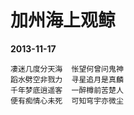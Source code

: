 # 加州海上观鲸

__2013-11-17__

```
凄迷几度分天海  怅望何曾问鬼神
蹈水劈空非戮力  寻星追月是真麟
千年梦底逍遥客  一醉樽前苦楚人
便有痴情心未死  可知穹宇亦微尘
```

